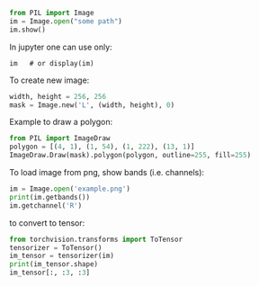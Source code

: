 ```python
from PIL import Image
im = Image.open("some path")
im.show()
```

In jupyter one can use only:
```jupyter
im   # or display(im)
```

To create new image:
```python
width, height = 256, 256
mask = Image.new('L', (width, height), 0)
```

Example to draw a polygon:
```python
from PIL import ImageDraw
polygon = [(4, 1), (1, 54), (1, 222), (13, 1)]
ImageDraw.Draw(mask).polygon(polygon, outline=255, fill=255)
```

To load image from png, show bands (i.e. channels):
```python
im = Image.open('example.png')
print(im.getbands())
im.getchannel('R')
```

to convert to tensor:
```python
from torchvision.transforms import ToTensor
tensorizer = ToTensor()
im_tensor = tensorizer(im)
print(im_tensor.shape)
im_tensor[:, :3, :3]
```
